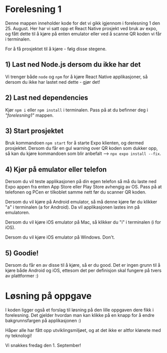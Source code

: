 # Forelesning 1
Denne mappen inneholder kode for det vi gikk igjennom i forelesning 1 den 25. August. Her har vi satt opp et React Native prosjekt ved bruk av expo, og fått dette til å kjøre på enten emulator eller ved å scanne QR koden vi får i terminalen.

For å få prosjektet til å kjøre - følg disse stegene.

## 1) Last ned Node.js dersom du ikke har det
Vi trenger både `node` og `npm` for å kjøre React Native applikasjoner, så dersom du ikke har lastet ned dette - gjør det!

## 2) Last ned dependencies
Kjør `npm i` eller `npm install` i terminalen. Pass på at du befinner deg i <em>"forelesning1"</em> mappen.

## 3) Start prosjektet
Bruk kommandoen `npm start` for å starte Expo klienten, og dermed prosjektet. Dersom du får en gul warning over QR koden som dukker opp, så kan du kjøre kommandoen som blir anbefalt --> `npx expo install --fix`. 

## 4) Kjør på emulator eller telefon
Dersom du vil teste applikasjonen på din egen telefon så må du laste ned Expo appen fra enten App Store eller Play Store avhengig av OS. Pass på at telefonen og PCen er tilkoblet samme nett før du scanner QR koden.

Dersom du vil kjøre på Android emulator, så må denne kjøre før du klikker "a" i terminalen (a for Android). Da vil applikasjonen lastes inn på emulatoren.

Dersom du vil kjøre iOS emulator på Mac, så klikker du "i" i terminalen (i for iOS).

Dersom du vil kjøre iOS emulator på Windows. Don't.

## 5) Goodie!
Dersom du får en av disse til å kjøre, så er du good. Det er ingen grunn til å kjøre både Android og iOS, ettesom det per definisjon skal fungere på tvers av plattformer :)

# Løsning på oppgave
I koden ligger også et forslag til løsning på den lille oppgaven dere fikk i forelesning. Det gjelder hvordan man kan klikke på en knapp for å endre bakgrunnsfargen på applikasjonen :)

Håper alle har fått opp utviklingsmiljøet, og at det ikke er altfor klønete med ny teknologi!

Vi snakkes fredag den 1. September!